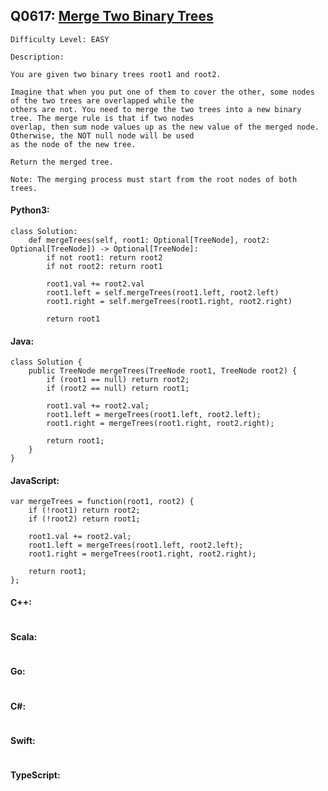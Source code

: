 ## Q0617: [Merge Two Binary Trees](https://leetcode.com/problems/merge-two-binary-trees/)

```
Difficulty Level: EASY
```

```
Description:

You are given two binary trees root1 and root2.

Imagine that when you put one of them to cover the other, some nodes of the two trees are overlapped while the
others are not. You need to merge the two trees into a new binary tree. The merge rule is that if two nodes
overlap, then sum node values up as the new value of the merged node. Otherwise, the NOT null node will be used
as the node of the new tree.

Return the merged tree.

Note: The merging process must start from the root nodes of both trees.
```

#### Python3:

```
class Solution:
    def mergeTrees(self, root1: Optional[TreeNode], root2: Optional[TreeNode]) -> Optional[TreeNode]:
        if not root1: return root2
        if not root2: return root1

        root1.val += root2.val
        root1.left = self.mergeTrees(root1.left, root2.left)
        root1.right = self.mergeTrees(root1.right, root2.right)

        return root1
```

#### Java:

```
class Solution {
    public TreeNode mergeTrees(TreeNode root1, TreeNode root2) {
        if (root1 == null) return root2;
        if (root2 == null) return root1;

        root1.val += root2.val;
        root1.left = mergeTrees(root1.left, root2.left);
        root1.right = mergeTrees(root1.right, root2.right);

        return root1;
    }
}
```

#### JavaScript:

```
var mergeTrees = function(root1, root2) {
    if (!root1) return root2;
    if (!root2) return root1;

    root1.val += root2.val;
    root1.left = mergeTrees(root1.left, root2.left);
    root1.right = mergeTrees(root1.right, root2.right);

    return root1;
};
```

#### C++:

```

```

#### Scala:

```

```

#### Go:

```

```

#### C#:

```

```

#### Swift:

```

```

#### TypeScript:

```

```